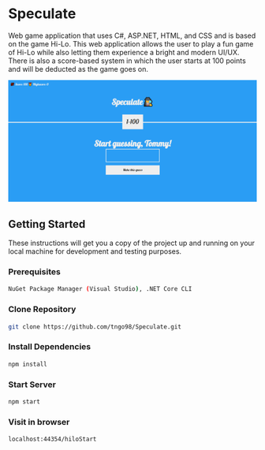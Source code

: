 # Speculate
Web game application that uses C#, ASP.NET, HTML, and CSS and is based on the game Hi-Lo. This web application allows the user to play a fun game of Hi-Lo while also letting them experience a bright and modern UI/UX. There is also a score-based system in which the user starts at 100 points and will be deducted as the game goes on.

![alt text](https://github.com/tngo98/Speculate/blob/master/Image/Speculate.png) 
## Getting Started
These instructions will get you a copy of the project up and running on your local machine for development and testing purposes.
### Prerequisites
```bash
NuGet Package Manager (Visual Studio), .NET Core CLI
```
### Clone Repository
```bash
git clone https://github.com/tngo98/Speculate.git
```
### Install Dependencies
```bash
npm install
```
### Start Server
```bash
npm start
```
### Visit in browser
```bash
localhost:44354/hiloStart
```
